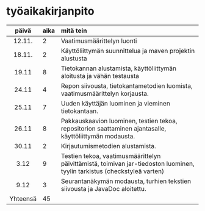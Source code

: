 # työaikakirjanpito

| päivä  | aika | mitä tein  |
| :----: |:-----| :----------|
| 12.11. | 2    | Vaatimusmäärittelyn luonti |
| 18.11. | 2    | Käyttöliittymän suunnittelua ja maven projektin alustusta |
| 19.11  | 8    | Tietokannan alustamista, käyttöliittymän aloitusta ja vähän testausta |
| 24.11  | 4    | Repon siivousta, tietokantametodien luomista, vaatimusmäärittelyn korjausta.
| 25.11  | 7    | Uuden käyttäjän luominen ja vieminen tietokantaan.
| 26.11  | 8    | Pakkauskaavion luominen, testien tekoa, repositorion saattaminen ajantasalle, käyttöliittymän modausta. 
| 30.11	 | 2    | Kirjautumismetodien alustamista.
| 3.12   | 9    | Testien tekoa, vaatimusmäärittelyn päivittämistä, toimivan jar-tiedoston luominen, tyylin tarkistus (checkstyleä varten)
| 9.12   | 3    | Seurantanäkymän modausta, turhien tekstien siivousta ja JavaDoc aloitettu.
Yhteensä |45	|
